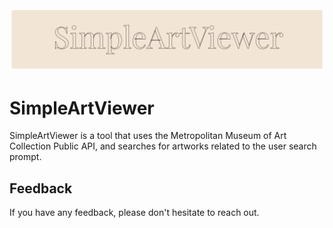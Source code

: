 
<picture>
  <source media="(prefers-color-scheme: dark)" srcset="resources/logo_dark_theme.png">
  <source media="(prefers-color-scheme: light)" srcset="resources/logo_light_theme.png">
  <img alt="Shows an illustrated sun in light mode and a moon with stars in dark mode." src="resources/logo.png">
</picture>

# SimpleArtViewer

SimpleArtViewer is a tool that uses the Metropolitan Museum of Art Collection Public API, and searches for artworks related to the user search prompt.


## Feedback

If you have any feedback, please don't hesitate to reach out.

